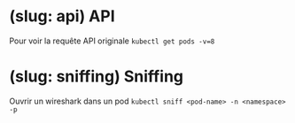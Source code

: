 # (slug: api) API

Pour voir la requête API originale
`kubectl get pods -v=8`

# (slug: sniffing) Sniffing

Ouvrir un wireshark dans un pod
`kubectl sniff <pod-name> -n <namespace> -p`